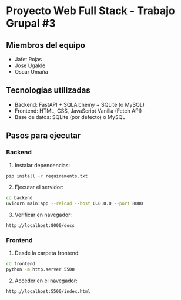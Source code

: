 # Proyecto Web Full Stack - Trabajo Grupal #3

## Miembros del equipo

* Jafet Rojas
* Jose Ugalde
* Oscar Umaña

## Tecnologías utilizadas

* Backend: FastAPI + SQLAlchemy + SQLite (o MySQL)
* Frontend: HTML, CSS, JavaScript Vanilla (Fetch API)
* Base de datos: SQLite (por defecto) o MySQL

## Pasos para ejecutar

### Backend

1. Instalar dependencias:

```bash
pip install -r requirements.txt
```

2. Ejecutar el servidor:

```bash
cd backend
uvicorn main:app --reload --host 0.0.0.0 --port 8000
```

3. Verificar en navegador:

```
http://localhost:8000/docs
```

### Frontend

1. Desde la carpeta frontend:

```bash
cd frontend
python -m http.server 5500
```

2. Acceder en el navegador:

```
http://localhost:5500/index.html
```


